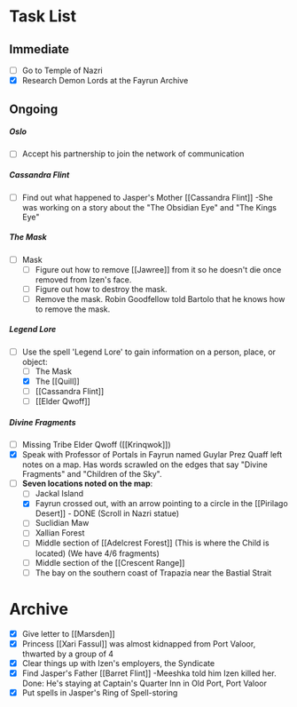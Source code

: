 # Task List

## Immediate 
- [ ] Go to Temple of Nazri
- [x] Research Demon Lords at the Fayrun Archive

## Ongoing
##### Oslo
- [ ] Accept his partnership to join the network of communication

##### Cassandra Flint
- [ ] Find out what happened to Jasper's Mother [[Cassandra Flint]]
	      -She was working on a story about the "The Obsidian Eye" and "The Kings Eye"

##### The Mask
- [ ] Mask
	- [ ] Figure out how to remove [[Jawree]] from it so he doesn't die once removed from Izen's face.
	- [ ] Figure out how to destroy the mask.
	- [ ] Remove the mask. Robin Goodfellow told Bartolo that he knows how to remove the mask.

##### Legend Lore
- [ ] Use the spell 'Legend Lore' to gain information on a person, place, or object:
	- [ ] The Mask
	- [x] The [[Quill]]
	- [ ] [[Cassandra Flint]]
	- [ ] [[Elder Qwoff]]

##### Divine Fragments
- [ ] Missing Tribe Elder Qwoff ([[Krinqwok]])
- [x] Speak with Professor of Portals in Fayrun named Guylar Prez
Quaff left notes on a map. Has words scrawled on the edges that say "Divine Fragments" and "Children of the Sky".
- [ ] **Seven locations noted on the map**:
	- [ ] Jackal Island
	- [x] Fayrun crossed out, with an arrow pointing to a circle in the [[Pirilago Desert]] - DONE (Scroll in Nazri statue)
	- [ ] Suclidian Maw
	- [ ] Xallian Forest
	- [ ] Middle section of [[Adelcrest Forest]] (This is where the Child is located) (We have 4/6 fragments)
	- [ ] Middle section of the [[Crescent Range]]
	- [ ] The bay on the southern coast of Trapazia near the Bastial Strait

# Archive
- [x] Give letter to [[Marsden]]
- [x] Princess [[Xari Fassul]] was almost kidnapped from Port Valoor, thwarted by a group of 4
- [x] Clear things up with Izen's employers, the Syndicate
- [x] Find Jasper's Father [[Barret Flint]]
      -Meeshka told him Izen killed her. 
      Done: He's staying at Captain's Quarter Inn in Old Port, Port Valoor
- [x] Put spells in Jasper's Ring of Spell-storing